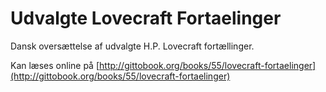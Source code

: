 # Udvalgte Lovecraft Fortaelinger

Dansk oversættelse af udvalgte H.P. Lovecraft fortællinger.

Kan læses online på [http://gittobook.org/books/55/lovecraft-fortaelinger](http://gittobook.org/books/55/lovecraft-fortaelinger)
